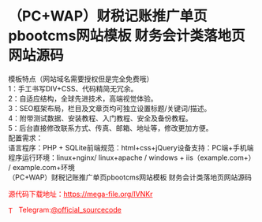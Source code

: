 # （PC+WAP）财税记账推广单页pbootcms网站模板 财务会计类落地页网站源码

模板特点（网站域名需要授权但是完全免费哦）<br>1：手工书写DIV+CSS、代码精简无冗余。<br>2：自适应结构，全球先进技术，高端视觉体验。<br>3：SEO框架布局，栏目及文章页均可独立设置标题/关键词/描述。<br>4：附带测试数据、安装教程、入门教程、安全及备份教程。<br>5：后台直接修改联系方式、传真、邮箱、地址等，修改更加方便。<br>配置需求：<br>语言程序：PHP + SQLite前端规范：html+css+jQuery设备支持：PC端+手机端程序运行环境：linux+nginx/ linux+apache / windows + iis（example.com+） / example.com+环境<br>（PC+WAP）财税记账推广单页pbootcms网站模板 财务会计类落地页网站源码<br>


<p style="color: red;">源代码下载地址：<a href="https://mega-file.org/IVNKr" style="color: red;">https://mega-file.org/IVNKr</a></p><p style="color: red;"><img src="https://cdn-icons-png.flaticon.com/512/2111/2111646.png" alt="Telegram Icon" style="width: 16px; vertical-align: middle; margin-right: 5px;">Telegram:<a href="https://t.me/official_sourcecode" style="color: red;">@official_sourcecode</a></p>